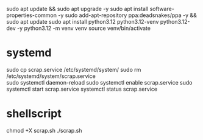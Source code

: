 sudo apt update && sudo apt upgrade -y
sudo apt install software-properties-common -y
sudo add-apt-repository ppa:deadsnakes/ppa -y && sudo apt update
sudo apt install python3.12 python3.12-venv python3.12-dev -y
python3.12 -m venv venv
source venv/bin/activate

# systemd

sudo cp scrap.service /etc/systemd/system/ 
sudo rm /etc/systemd/system/scrap.service  
sudo systemctl daemon-reload
sudo systemctl enable scrap.service
sudo systemctl start scrap.service
systemctl status scrap.service

# shellscript

chmod +X scrap.sh
./scrap.sh

